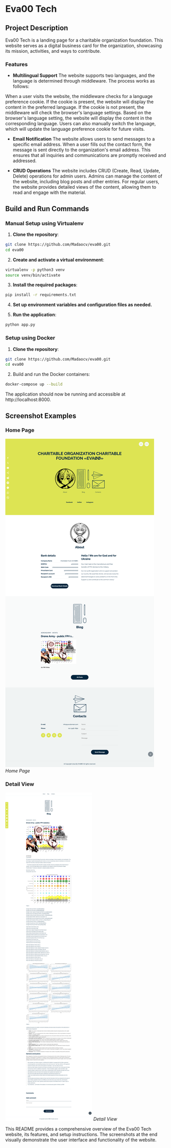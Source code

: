 # Eva00 Tech

## Project Description
Eva00 Tech is a landing page for a charitable organization foundation. This website serves as a digital business card for the organization, showcasing its mission, activities, and ways to contribute.

### Features
- **Multilingual Support**
The website supports two languages, and the language is determined through middleware. The process works as follows:

When a user visits the website, the middleware checks for a language preference cookie.
If the cookie is present, the website will display the content in the preferred language.
If the cookie is not present, the middleware will check the browser's language settings.
Based on the browser's language setting, the website will display the content in the corresponding language.
Users can also manually switch the language, which will update the language preference cookie for future visits.
- **Email Notification**
The website allows users to send messages to a specific email address. When a user fills out the contact form, the message is sent directly to the organization's email address. This ensures that all inquiries and communications are promptly received and addressed.

- **CRUD Operations**
The website includes CRUD (Create, Read, Update, Delete) operations for admin users. Admins can manage the content of the website, including blog posts and other entries. For regular users, the website provides detailed views of the content, allowing them to read and engage with the material.


## Build and Run Commands

### Manual Setup using Virtualenv

1. **Clone the repository**:
```sh
git clone https://github.com/Madaocv/eva00.git
cd eva00
```

2. **Create and activate a virtual environment**:
```sh
virtualenv -p python3 venv
source venv/bin/activate
```

3. **Install the required packages**:
```sh
pip install -r requirements.txt
```

4. **Set up environment variables and configuration files as needed.**

5. **Run the application**:
```sh
python app.py
```

### Setup using Docker

1. **Clone the repository**:
```sh
git clone https://github.com/Madaocv/eva00.git
cd eva00
```

2. Build and run the Docker containers:
```sh
docker-compose up --build
```
The application should now be running and accessible at http://localhost:8000.

## Screenshot Examples

### Home Page

![Home Page](static/img/homepage.png)
*Home Page*

### Detail View

![Detail View](static/img/detailview.png)
*Detail View*

This README provides a comprehensive overview of the Eva00 Tech website, its features, and setup instructions. The screenshots at the end visually demonstrate the user interface and functionality of the website.






